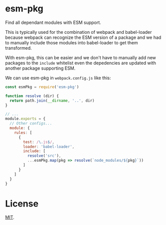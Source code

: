 # esm-pkg

Find all dependant modules with ESM support.

This is typically used for the combination of webpack and babel-loader because webpack can recognize the ESM version of a package and we had to manually include those modules into babel-loader to get them transformed.

With esm-pkg, this can be easier and we don't have to manually add new packages to the `include` whitelist even the depedencies are updated with another package supporting ESM.

We can use esm-pkg in `webpack.config.js` like this:

```js
const esmPkg = require('esm-pkg')

function resolve (dir) {
  return path.join(__dirname, '..', dir)
}

// ...
module.exports = {
  // Other configs...
  module: {
    rules: [
      {
        test: /\.js$/,
        loader: 'babel-loader',
        include: [
          resolve('src'),
          ...esmPkg.map(pkg => resolve(`node_modules/${pkg}`))
        ]
      }
    ]
  }
}
```

# License

[MIT](./LICENSE).
